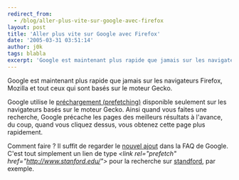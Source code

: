 ```yaml
---
redirect_from:
  - /blog/aller-plus-vite-sur-google-avec-firefox
layout: post
title: 'Aller plus vite sur Google avec Firefox'
date: '2005-03-31 03:51:14'
author: j0k
tags: blabla
excerpt: 'Google est maintenant plus rapide que jamais sur les navigateurs Firefox, Mozilla et tout ceux qui sont basés sur le moteur Gecko.   )   Google utilise le [préchargement (prefetching)](http://mozinet.free.fr/moz/fcn/prefetch.html) disponible seulement sur les navigateurs basés sur le moteur Gecko.   Ainsi quand vous faites une recherche, Google      ...'
---
```


Google est maintenant plus rapide que jamais sur les navigateurs Firefox, Mozilla et tout ceux qui sont basés sur le moteur Gecko.

Google utilise le [préchargement (prefetching)](http://mozinet.free.fr/moz/fcn/prefetch.html) disponible seulement sur les navigateurs basés sur le moteur Gecko.   Ainsi quand vous faites une recherche, Google précache les pages des meilleurs résultats à l'avance, du coup, quand vous cliquez dessus, vous obtenez cette page plus rapidement.

Comment faire ?   Il suffit de regarder le [nouvel ajout](http://www.google.com/webmasters/faq.html#prefetch) dans la FAQ de Google. C'est tout simplement un lien de type *&lt;link rel="prefetch" href="http://www.stanford.edu/"&gt;* pour la recherche sur [standford](http://www.google.com/search?q=stanford), par exemple.

